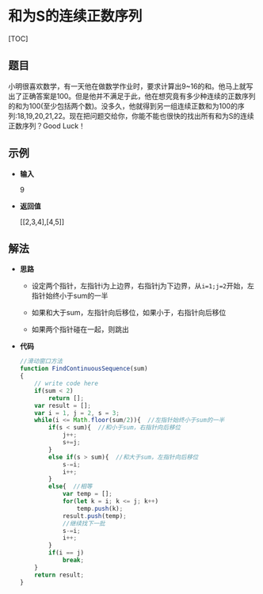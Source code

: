 # 和为S的连续正数序列

[TOC]

## 题目

小明很喜欢数学，有一天他在做数学作业时，要求计算出9~16的和。他马上就写出了正确答案是100。但是他并不满足于此，他在想究竟有多少种连续的正数序列的和为100(至少包括两个数)。没多久，他就得到另一组连续正数和为100的序列:18,19,20,21,22。现在把问题交给你，你能不能也很快的找出所有和为S的连续正数序列？Good Luck！



## 示例

- **输入**

  9

- **返回值**

  [[2,3,4],[4,5]]



## 解法

- **思路**

  - 设定两个指针，左指针i为上边界，右指针j为下边界，从`i=1;j=2`开始，左指针始终小于sum的一半

  - 如果和大于sum，左指针向后移位，如果小于，右指针向后移位

  - 如果两个指针碰在一起，则跳出

- **代码**

  ```javascript
  //滑动窗口方法
  function FindContinuousSequence(sum)
  {
      // write code here
      if(sum < 2)
          return [];
      var result = [];
      var i = 1, j = 2, s = 3;
      while(i <= Math.floor(sum/2)){  //左指针始终小于sum的一半
          if(s < sum){  //和小于sum，右指针向后移位
              j++;
              s+=j;
          }
          else if(s > sum){  //和大于sum，左指针向后移位
              s-=i;
              i++;
          }
          else{  //相等
              var temp = [];
              for(let k = i; k <= j; k++)
                  temp.push(k);
              result.push(temp);
              //继续找下一批
              s-=i;
              i++;
          }
          if(i == j)
              break;
      }
      return result;
  }

